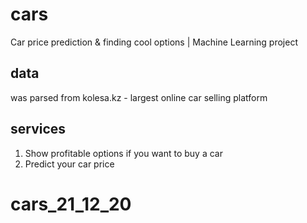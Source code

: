 # cars
Car price prediction &amp; finding cool options | Machine Learning project

## data
was parsed from kolesa.kz - largest online car selling platform

## services
1. Show profitable options if you want to buy a car
2. Predict your car price
# cars_21_12_20
